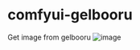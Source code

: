 # comfyui-gelbooru
Get image from gelbooru
![image](https://github.com/1mckw/Comfyui-gelbooru/assets/110599763/f0740345-7f79-417f-b8c7-ed5328ec21f4)

